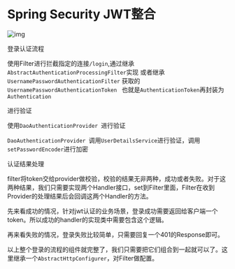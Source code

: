 # Spring Security JWT整合



![img](D:\MarkDown\Java\spring-security\img\liucheng.jpg)

登录认证流程

使用Filter进行拦截指定的连接`/login`,通过继承`AbstractAuthenticationProcessingFilter`实现 或者继承`UsernamePasswordAuthenticationFilter` 获取的`UsernamePasswordAuthenticationToken ` 也就是`AuthenticationToken`再封装为`Authentication`

进行验证

使用`DaoAuthenticationProvider `进行验证

`DaoAuthenticationProvider `调用`UserDetailsService`进行验证，调用`setPasswordEncoder`进行加密





认证结果处理

filter将token交给provider做校验，校验的结果无非两种，成功或者失败。对于这两种结果，我们只需要实现两个Handler接口，set到Filter里面，Filter在收到Provider的处理结果后会回调这两个Handler的方法。

先来看成功的情况，针对jwt认证的业务场景，登录成功需要返回给客户端一个token。所以成功的handler的实现类中需要包含这个逻辑。

再来看失败的情况，登录失败比较简单，只需要回复一个401的Response即可。

以上整个登录的流程的组件就完整了，我们只需要把它们组合到一起就可以了。这里继承一个`AbstractHttpConfigurer`，对Filter做配置。



